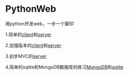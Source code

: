 # PythonWeb
用python开发web，一步一个脚印

1.简单的[client](https://github.com/KiwiShow/PythonWeb/blob/master/client_server_socket/client_socket.py)和[server](https://github.com/KiwiShow/PythonWeb/blob/master/client_server_socket/server_socket.py)

2.加强版本的[client](https://github.com/KiwiShow/PythonWeb/blob/master/client_server_ssl_html/client_ssl.py)和[server](https://github.com/KiwiShow/PythonWeb/blob/master/client_server_ssl_html/server_routes.py)

3.初步MVC的[server](https://github.com/KiwiShow/PythonWeb/tree/master/server_normal)

4.简单的sqlite和MongoDB数据库的练习[MongoDB](https://github.com/KiwiShow/PythonWeb/blob/todo_jinja/mongo_sqlite/mongo_demo.py)和[sqlite](https://github.com/KiwiShow/PythonWeb/blob/todo_jinja/mongo_sqlite/sqlite_demo.py)
